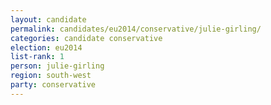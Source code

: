 ```yaml
---
layout: candidate
permalink: candidates/eu2014/conservative/julie-girling/
categories: candidate conservative
election: eu2014
list-rank: 1
person: julie-girling
region: south-west
party: conservative
---
```

